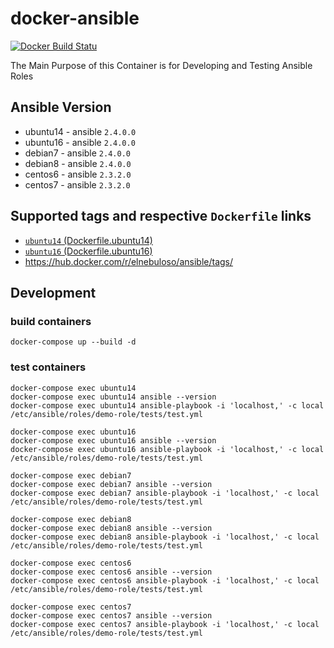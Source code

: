 # docker-ansible

[![Docker Build Statu](https://img.shields.io/docker/build/elnebuloso/ansible.svg)](https://hub.docker.com/r/elnebuloso/ansible/builds/)

The Main Purpose of this Container is for Developing and Testing Ansible Roles

## Ansible Version

- ubuntu14 - ansible `2.4.0.0`
- ubuntu16 - ansible `2.4.0.0`
- debian7 - ansible `2.4.0.0`
- debian8 - ansible `2.4.0.0`
- centos6 - ansible `2.3.2.0`
- centos7 - ansible `2.3.2.0`

## Supported tags and respective `Dockerfile` links

- [`ubuntu14` (Dockerfile.ubuntu14)](https://github.com/elnebuloso/docker-ansible/blob/master/Dockerfile.ubuntu14)
- [`ubuntu16` (Dockerfile.ubuntu16)](https://github.com/elnebuloso/docker-ansible/blob/master/Dockerfile.ubuntu16)
- https://hub.docker.com/r/elnebuloso/ansible/tags/

## Development

### build containers

```text
docker-compose up --build -d
```

### test containers

```text
docker-compose exec ubuntu14
docker-compose exec ubuntu14 ansible --version
docker-compose exec ubuntu14 ansible-playbook -i 'localhost,' -c local /etc/ansible/roles/demo-role/tests/test.yml
```

```text
docker-compose exec ubuntu16
docker-compose exec ubuntu16 ansible --version
docker-compose exec ubuntu16 ansible-playbook -i 'localhost,' -c local /etc/ansible/roles/demo-role/tests/test.yml
```

```text
docker-compose exec debian7
docker-compose exec debian7 ansible --version
docker-compose exec debian7 ansible-playbook -i 'localhost,' -c local /etc/ansible/roles/demo-role/tests/test.yml
```

```text
docker-compose exec debian8
docker-compose exec debian8 ansible --version
docker-compose exec debian8 ansible-playbook -i 'localhost,' -c local /etc/ansible/roles/demo-role/tests/test.yml
```

```text
docker-compose exec centos6
docker-compose exec centos6 ansible --version
docker-compose exec centos6 ansible-playbook -i 'localhost,' -c local /etc/ansible/roles/demo-role/tests/test.yml
```

```text
docker-compose exec centos7
docker-compose exec centos7 ansible --version
docker-compose exec centos7 ansible-playbook -i 'localhost,' -c local /etc/ansible/roles/demo-role/tests/test.yml
```